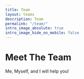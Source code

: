 ```yaml
---
title: Team
layout: teams
description: Team
permalink: "/team/"
intro_image_absolute: true
intro_image_hide_on_mobile: false
---
```


# Meet The Team

Me, Myself, and I will help you!
